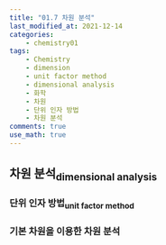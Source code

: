 ```yaml
---
title: "01.7 차원 분석"
last_modified_at: 2021-12-14
categories:
    - chemistry01
tags:
    - Chemistry
    - dimension
    - unit factor method
    - dimensional analysis
    - 화학
    - 차원
    - 단위 인자 방법
    - 차원 분석
comments: true
use_math: true
---
```


<h2>차원 분석<sub>dimensional analysis</sub></h2>



<h3>단위 인자 방법<sub>unit factor method</sub></h2>



<h3>기본 차원을 이용한 차원 분석</h3>